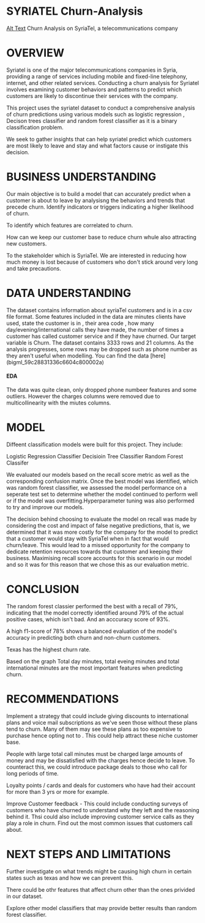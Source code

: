 # SYRIATEL Churn-Analysis
[Alt Text](./churn-rate.png)
Churn Analysis on SyriaTel,  a telecommunications company

# OVERVIEW
Syriatel is one of the major telecommunications companies in Syria, providing a range of services including mobile and fixed-line telephony, internet, and other related services. Conducting a churn analysis for Syriatel involves examining customer behaviors and patterns to predict which customers are likely to discontinue their services with the company.

This project uses the syriatel dataset to conduct a comprehensive analysis of churn predictions using various models such as logistic regression , Decison trees classifier and random forest classifier as it is a binary classification problem.

We seek to gather insights that can help syriatel predict which customers are most likely to leave and stay and what factors cause or instigate this decision.

# BUSINESS UNDERSTANDING
Our main objective is to build a model that can accurately predict when a customer is about to leave by analysisng the behaviors and trends that precede churn. Identify indicators or triggers indicating a higher likelihood of churn.

To identify which features are correlated to churn.

How can we keep our customer base to reduce churn whule also attracting new customers.

To the stakeholder which is SyriaTel. We are interested in reducing how much money is lost because of customers who don't stick around very long and take precautions.

# DATA UNDERSTANDING
The dataset contains information about syriaTel customers and is in a csv file format. Some features included in the data are minutes clients have used, state the customer is in , their area code , how many day/evening/international calls they have made, the number of times a customer has called customer service and if they have churned. Our target variable is Churn. The dataset contains 3333 rows and 21 columns. As the analysis progresses, some rows may be dropped such as phone number as they aren't useful when modelling. You can find the data [here]
(bigml_59c28831336c6604c800002a)

#### EDA
The data was quite clean, only dropped phone numbeer features and some outliers. However the charges columns were removed due to multicollinearity with the miutes columns.

# MODEL
Diffeent classification models were built for this project. They include:

Logistic Regression Classifier
Decisioin Tree Classifier
Random Forest Classifer

We evaluated our models based on the recall score metric as well as the corresponding confusion matrix. Once the best model was identified, which was random forest classifier, we assessed the model performance on a seperate test set to determine whether the model continued to perform well or if the model was overfitting.Hyperparameter tuning was also performed to try and improve our models.

The decision behind choosing to evaluate the model on recall was made by considering the cost and impact of false negative predictions, that is, we determined that it was more costly for the company for the model to predict that a customer would stay with SyriaTel when in fact that would churn/leave. This would lead to a missed opportunity for the company to dedicate retention resources towards that customer and keeping their business. Maximising recall score accounts for this scenario in our model and so it was for this reason that we chose this as our evaluation metric.

# CONCLUSION
The random forest classier performed the best with a recall of 79%, indicating that the model correctly identified around 79% of the actual positive cases, which isn't bad. And an acccuracy score of 93%.

A high f1-score of 78% shows a balanced evaluation of the model's accuracy in predicting both churn and non-churn customers.

Texas has the highest churn rate.

Based on the graph Total day minutes, total eveing minutes and total international minutes are the most important features when predicting churn.

# RECOMMENDATIONS
Implement a strategy that could include giving discounts to international plans and voice mail subscriptions as we've seen those without these plans tend to churn. Many of them may see these plans as too expensive to purchase hence opting not to . This could help attract these niche customer base.

People with large total call minutes must be charged large amounts of money and may be dissatisfied with the charges hence decide to leave. To counteract this, we could introduce package deals to those who call for long periods of time.

Loyalty points / cards and deals for customers who have had their account for more than 3 yrs or more for example.

Improve Customer feedback - This could include conducting surveys of customers who have churned to understand why they left and the reasoning behind it. Thsi could also include improving customer service calls as they play a role in churn. Find out the most common issues that customers call about.

# NEXT STEPS AND LIMITATIONS
Further investigate on what trends might be causing high churn in certain states such as texas and how we can prevent this.

There could be othr features that affect churn other than the ones privided in our dataset.

Explore other model classifiers that may provide better results than random forest classifier.
